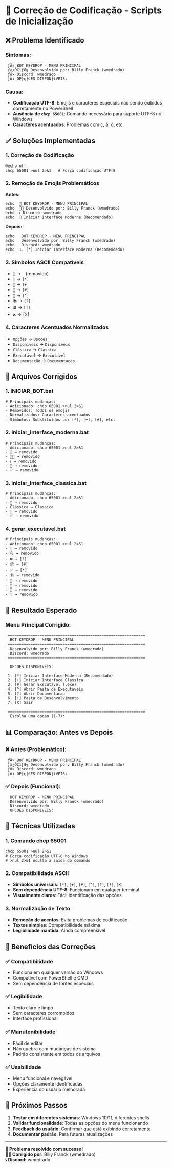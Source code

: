 # 🔧 Correção de Codificação - Scripts de Inicialização

## ❌ Problema Identificado

### **Sintomas:**
```
 ­ƒÄ» BOT KEYDROP - MENU PRINCIPAL
 ­ƒæ¿ÔÇì­ƒÆ╗ Desenvolvido por: Billy Franck (wmedrado)
 ­ƒô× Discord: wmedrado
 ­ƒôï OP├ç├òES DISPON├ìVEIS:
```

### **Causa:**
- **Codificação UTF-8**: Emojis e caracteres especiais não sendo exibidos corretamente no PowerShell
- **Ausência de `chcp 65001`**: Comando necessário para suporte UTF-8 no Windows
- **Caracteres acentuados**: Problemas com ç, ã, õ, etc.

## ✅ Soluções Implementadas

### **1. Correção de Codificação**
```batch
@echo off
chcp 65001 >nul 2>&1   # Força codificação UTF-8
```

### **2. Remoção de Emojis Problemáticos**
**Antes:**
```batch
echo  🎯 BOT KEYDROP - MENU PRINCIPAL
echo  👨‍💻 Desenvolvido por: Billy Franck (wmedrado)
echo  📞 Discord: wmedrado
echo  🚀 Iniciar Interface Moderna (Recomendado)
```

**Depois:**
```batch
echo   BOT KEYDROP - MENU PRINCIPAL
echo   Desenvolvido por: Billy Franck (wmedrado)
echo   Discord: wmedrado
echo  1. [*] Iniciar Interface Moderna (Recomendado)
```

### **3. Símbolos ASCII Compatíveis**
- `🎯` → ` ` (removido)
- `🚀` → `[*]`
- `🔧` → `[+]`
- `🔨` → `[#]`
- `📁` → `[^]`
- `📚` → `[?]`
- `🛠️` → `[!]`
- `❌` → `[X]`

### **4. Caracteres Acentuados Normalizados**
- `Opções` → `Opcoes`
- `Disponíveis` → `Disponiveis`
- `Clássica` → `Classica`
- `Executável` → `Executavel`
- `Documentação` → `Documentacao`

## 📁 Arquivos Corrigidos

### **1. INICIAR_BOT.bat**
```batch
# Principais mudanças:
- Adicionado: chcp 65001 >nul 2>&1
- Removidos: Todos os emojis
- Normalizados: Caracteres acentuados
- Símbolos: Substituídos por [*], [+], [#], etc.
```

### **2. iniciar_interface_moderna.bat**
```batch
# Principais mudanças:
- Adicionado: chcp 65001 >nul 2>&1
- 🚀 → removido
- 👨‍💻 → removido
- 📞 → removido
- 🔄 → removido
- ✅ → removido
```

### **3. iniciar_interface_classica.bat**
```batch
# Principais mudanças:
- Adicionado: chcp 65001 >nul 2>&1
- 🔧 → removido
- Clássica → Classica
- 🔄 → removido
- ✅ → removido
```

### **4. gerar_executavel.bat**
```batch
# Principais mudanças:
- Adicionado: chcp 65001 >nul 2>&1
- 🔨 → removido
- 🔍 → removido
- ❌ → [!]
- 📦 → [#]
- ✅ → [*]
- 🏗️ → removido
- 🔄 → removido
- 🧹 → removido
- 📁 → removido
- 💡 → removido
```

## 🎯 Resultado Esperado

### **Menu Principal Corrigido:**
```
 ============================================================
  BOT KEYDROP - MENU PRINCIPAL
 ============================================================
  Desenvolvido por: Billy Franck (wmedrado)
  Discord: wmedrado
 ============================================================

  OPCOES DISPONIVEIS:

 1. [*] Iniciar Interface Moderna (Recomendado)
 2. [+] Iniciar Interface Classica
 3. [#] Gerar Executavel (.exe)
 4. [^] Abrir Pasta de Executaveis
 5. [?] Abrir Documentacao
 6. [!] Pasta de Desenvolvimento
 7. [X] Sair

 ============================================================
  Escolha uma opcao (1-7):
```

## 📊 Comparação: Antes vs Depois

### **❌ Antes (Problemático):**
```
 ­ƒÄ» BOT KEYDROP - MENU PRINCIPAL
 ­ƒæ¿ÔÇì­ƒÆ╗ Desenvolvido por: Billy Franck (wmedrado)
 ­ƒô× Discord: wmedrado
 ­ƒôï OP├ç├òES DISPON├ìVEIS:
```

### **✅ Depois (Funcional):**
```
  BOT KEYDROP - MENU PRINCIPAL
  Desenvolvido por: Billy Franck (wmedrado)
  Discord: wmedrado
  OPCOES DISPONIVEIS:
```

## 🔧 Técnicas Utilizadas

### **1. Comando chcp 65001**
```batch
chcp 65001 >nul 2>&1
# Força codificação UTF-8 no Windows
# >nul 2>&1 oculta a saída do comando
```

### **2. Compatibilidade ASCII**
- **Símbolos universais**: `[*]`, `[+]`, `[#]`, `[^]`, `[?]`, `[!]`, `[X]`
- **Sem dependência UTF-8**: Funcionam em qualquer terminal
- **Visualmente claros**: Fácil identificação das opções

### **3. Normalização de Texto**
- **Remoção de acentos**: Evita problemas de codificação
- **Textos simples**: Compatibilidade máxima
- **Legibilidade mantida**: Ainda compreensível

## 🎯 Benefícios das Correções

### **✅ Compatibilidade**
- Funciona em qualquer versão do Windows
- Compatível com PowerShell e CMD
- Sem dependência de fontes especiais

### **✅ Legibilidade**
- Texto claro e limpo
- Sem caracteres corrompidos
- Interface profissional

### **✅ Manutenibilidade**
- Fácil de editar
- Não quebra com mudanças de sistema
- Padrão consistente em todos os arquivos

### **✅ Usabilidade**
- Menu funcional e navegável
- Opções claramente identificadas
- Experiência do usuário melhorada

## 🚀 Próximos Passos

1. **Testar em diferentes sistemas**: Windows 10/11, diferentes shells
2. **Validar funcionalidade**: Todas as opções do menu funcionando
3. **Feedback do usuário**: Confirmar que está exibindo corretamente
4. **Documentar padrão**: Para futuras atualizações

---

**🔧 Problema resolvido com sucesso!**  
**👨‍💻 Corrigido por:** Billy Franck (wmedrado)  
**📞 Discord:** wmedrado
